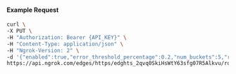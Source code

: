 <!-- Code generated for API Clients. DO NOT EDIT. -->

#### Example Request

```bash
curl \
-X PUT \
-H "Authorization: Bearer {API_KEY}" \
-H "Content-Type: application/json" \
-H "Ngrok-Version: 2" \
-d '{"enabled":true,"error_threshold_percentage":0.2,"num_buckets":5,"rolling_window":300,"tripped_duration":120,"volume_threshold":20}' \
https://api.ngrok.com/edges/https/edghts_2qvq0SkiHsWtY63sfg07R5Alkvu/routes/edghtsrt_2qvq0TnrNeoxtxMTdSGRmWnDiMZ/circuit_breaker
```
